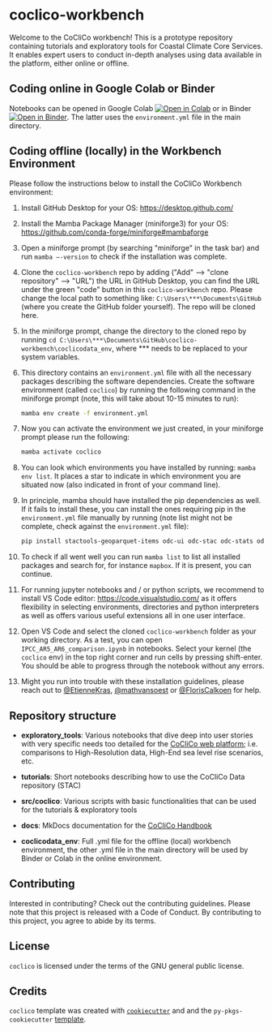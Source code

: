 # coclico-workbench

Welcome to the CoCliCo workbench! This is a prototype repository containing tutorials and exploratory tools for Coastal Climate Core Services. It enables expert users to conduct in-depth analyses using data available in the platform, either online or offline.

## Coding online in Google Colab or Binder

Notebooks can be opened in Google Colab [![Open in Colab](https://colab.research.google.com/assets/colab-badge.svg)](http://colab.research.google.com/github/openearth/coclico-workbench) or in Binder [![Open in Binder](https://mybinder.org/badge_logo.svg)](https://mybinder.org/v2/gh/openearth/coclico-workbench/update_repo_readme). The latter uses the `environment.yml` file in the main directory.


## Coding offline (locally) in the Workbench Environment

Please follow the instructions below to install the CoCliCo Workbench environment:

1. Install GitHub Desktop for your OS: https://desktop.github.com/
2. Install the Mamba Package Manager (miniforge3) for your OS: https://github.com/conda-forge/miniforge#mambaforge
3. Open a miniforge prompt (by searching "miniforge" in the task bar) and run `mamba –-version` to check if the installation was complete.
4. Clone the `coclico-workbench` repo by adding ("Add" --> "clone repository" --> "URL") the URL in GitHub Desktop, you can find the URL under the green "code" button in this `coclico-workbench` repo. Please change the local path to something like: `C:\Users\***\Documents\GitHub` (where you create the GitHub folder yourself). The repo will be cloned here.
5. In the miniforge prompt, change the directory to the cloned repo by running `cd C:\Users\***\Documents\GitHub\coclico-workbench\coclicodata_env`, where *** needs to be replaced to your system variables.
6. This directory contains an `environment.yml` file with all the necessary packages describing the software dependencies. Create the software environment (called `coclico`) by running the following command in the miniforge prompt (note, this will take about 10-15 minutes to run):

   ``` bash
   mamba env create -f environment.yml
   ```

7. Now you can activate the environment we just created, in your miniforge prompt please run the following:

   ``` bash
   mamba activate coclico
   ```

8. You can look which environments you have installed by running: `mamba env list`. It places a star to indicate in which environment you are situated now (also indicated in front of your command line).
9. In principle, mamba should have installed the pip dependencies as well. If it fails to install these, you can install the ones requiring pip in the `environment.yml` file manually by running (note list might not be complete, check against the `environment.yml` file):

   ``` bash
   pip install stactools-geoparquet-items odc-ui odc-stac odc-stats odc-algo odc-io odc-cloud[ASYNC] mapbox mapboxcli xstac
   ```

10. To check if all went well you can run `mamba list` to list all installed packages and search for, for instance `mapbox`. If it is present, you can continue.
11. For running jupyter notebooks and / or python scripts, we recommend to install VS Code editor: https://code.visualstudio.com/ as it offers flexibility in selecting environments, directories and python interpreters as well as offers various useful extensions all in one user interface.
12. Open VS Code and select the cloned `coclico-workbench` folder as your working directory. As a test, you can open `IPCC_AR5_AR6_comparison.ipynb` in notebooks. Select your kernel (the `coclico` env) in the top right corner and run cells by pressing shift-enter. You should be able to progress through the notebook without any errors.
15. Might you run into trouble with these installation guidelines, please reach out to [@EtienneKras](https://github.com/EtienneKras), [@mathvansoest](https://github.com/mathvansoest) or [@FlorisCalkoen](https://github.com/FlorisCalkoen) for help.

## Repository structure

- **exploratory_tools**: Various notebooks that dive deep into user stories with very specific needs too detailed for the [CoCliCo web platform](https://platform.coclicoservices.eu/); i.e. comparisons to High-Resolution data, High-End sea level rise scenarios, etc.

- **tutorials**: Short notebooks describing how to use the CoCliCo Data repository (STAC)

- **src/coclico**: Various scripts with basic functionalities that can be used for the tutorials & exploratory tools

- **docs**: MkDocs documentation for the [CoCliCo Handbook](https://www.openearth.nl/coclico-workbench/)

- **coclicodata_env**: Full .yml file for the offline (local) workbench environment, the other .yml file in the main directory will be used by Binder or Colab in the online environment.

## Contributing

Interested in contributing? Check out the contributing guidelines. Please note that this project is released with a Code of Conduct. By contributing to this project, you agree to abide by its terms.

## License

`coclico` is licensed under the terms of the GNU general public license.

## Credits

`coclico` template was created with
[`cookiecutter`](https://cookiecutter.readthedocs.io/en/latest/) and and
the `py-pkgs-cookiecutter` [template](https://github.com/py-pkgs/py-pkgs-cookiecutter).
